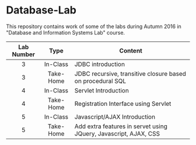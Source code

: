 # Database-Lab

This repository contains work of some of the labs during Autumn 2016 in "Database and Information Systems Lab" course.



| Lab Number | Type |  Content |
|:------:|:------:|------|
| 3 | In-Class | JDBC introduction |
|3|  Take-Home| JDBC recursive, transitive closure based on procedural SQL|
|4| In-Class| Servlet Introduction|
|4|  Take-Home| Registration Interface using Servlet|
|5| In-Class| Javascript/AJAX Introduction |
|5|  Take-Home| Add extra features in servet using JQuery, Javascript, AJAX, CSS |
